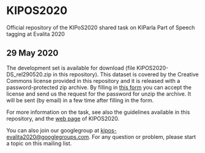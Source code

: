 # KIPOS2020 #

Official repository of the KIPoS2020 shared task on KIParla Part of Speech tagging at Evalita 2020

## 29 May 2020 ##
The development set is available for download (file KIPOS2020-DS_rel290520.zip in this repository).
This dataset is covered by the Creative Commons license provided in this repository and it is released with a password-protected zip archive. 
By filling in [this form](https://docs.google.com/forms/d/e/1FAIpQLSdNHWAWCAGyJCSA10dVcPjxl2cf5XCV2ZlfaZF0XHc5pPQsVg/viewform) you can accept the license and send us the request for the password for unzip the archive. It will be sent (by email) in a few time after filling in the form.

For more information on the task, see also the guidelines available in this repository, and the 
[web page](http://www.di.unito.it/~tutreeb/kipos-evalita2020/index.html) of KIPOS2020. 

You can also join our googlegroup at [kipos-evalita2020@googlegroups.com](https://groups.google.com/forum/#!forum/kipos-evalita2020). 
For any question or problem, please start a topic on this mailing list.
